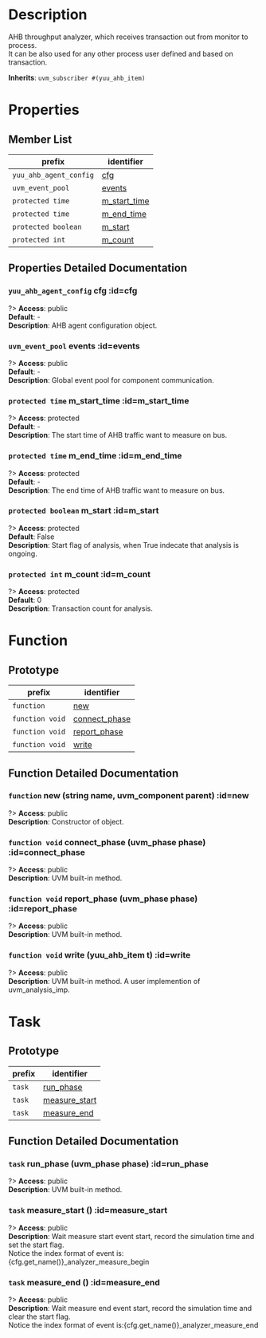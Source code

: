 # Description

AHB throughput analyzer, which receives transaction out from monitor to process.  
It can be also used for any other process user defined and based on transaction.  

**Inherits**: ``uvm_subscriber #(yuu_ahb_item)``

# Properties

## Member List

| prefix | identifier |
| - | - |
| `yuu_ahb_agent_config` | [cfg](#cfg) |
| `uvm_event_pool` | [events](#events) |
| `protected time` | [m_start_time](#m_start_time) |
| `protected time` | [m_end_time](#m_end_time) |
| `protected boolean` | [m_start](#m_start) |
| `protected int` | [m_count](#m_count) |

## Properties Detailed Documentation

### `yuu_ahb_agent_config` cfg :id=cfg

?> **Access**: public  
**Default**: -  
**Description**: AHB agent configuration object.  


### `uvm_event_pool` events :id=events

?> **Access**: public  
**Default**: -  
**Description**: Global event pool for component communication.  


### `protected time` m_start_time :id=m_start_time

?> **Access**: protected  
**Default**: -  
**Description**: The start time of AHB traffic want to measure on bus.  


### `protected time` m_end_time :id=m_end_time

?> **Access**: protected  
**Default**: -  
**Description**: The end time of AHB traffic want to measure on bus.  


### `protected boolean` m_start :id=m_start

?> **Access**: protected  
**Default**: False  
**Description**: Start flag of analysis, when True indecate that analysis is ongoing.  


### `protected int` m_count :id=m_count

?> **Access**: protected  
**Default**: 0  
**Description**: Transaction count for analysis.  


# Function

## Prototype

| prefix | identifier |
| - | - |
| `function` | [new](#new) |
| `function void` | [connect_phase](#connect_phase) |
| `function void` | [report_phase](#report_phase) |
| `function void` | [write](#write) |

## Function Detailed Documentation

### `function` new (string name, uvm_component parent) :id=new

?> **Access**: public  
**Description**: Constructor of object.  


### `function void` connect_phase (uvm_phase phase) :id=connect_phase

?> **Access**: public  
**Description**: UVM built-in method.  


### `function void` report_phase (uvm_phase phase) :id=report_phase

?> **Access**: public  
**Description**: UVM built-in method.  


### `function void` write (yuu_ahb_item t) :id=write

?> **Access**: public  
**Description**: UVM built-in method. A user implemention of uvm_analysis_imp.  


# Task

## Prototype

| prefix | identifier |
| - | - |
| `task` | [run_phase](#run_phase) |
| `task` | [measure_start](#measure_start) |
| `task` | [measure_end](#measure_end) |

## Function Detailed Documentation

### `task` run_phase (uvm_phase phase) :id=run_phase

?> **Access**: public  
**Description**: UVM built-in method.  


### `task` measure_start () :id=measure_start

?> **Access**: public  
**Description**: Wait measure start event start, record the simulation time and set the start flag.  
Notice the index format of event is:{cfg.get_name()}_analyzer_measure_begin  


### `task` measure_end () :id=measure_end

?> **Access**: public  
**Description**: Wait measure end event start, record the simulation time and clear the start flag.  
Notice the index format of event is:{cfg.get_name()}_analyzer_measure_end  


